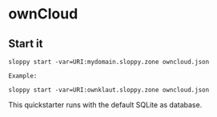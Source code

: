 # ownCloud


## Start it

```
sloppy start -var=URI:mydomain.sloppy.zone owncloud.json

Example:

sloppy start -var=URI:ownklaut.sloppy.zone owncloud.json
```

This quickstarter runs with the default SQLite as database.
